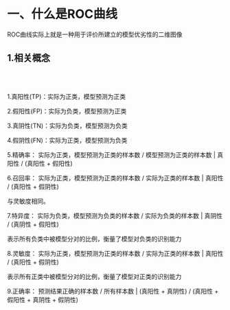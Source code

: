 # 一、什么是ROC曲线

ROC曲线实际上就是一种用于评价所建立的模型优劣性的二维图像

## 1.相关概念

<br></br>

1.真阳性(TP)：实际为正类，模型预测为正类

2.假阳性(FP)：实际为负类，模型预测为正类

3.真阴性(TN)：实际为负类，模型预测为负类

4.假阴性(FN)：实际为正类，模型预测为负类

5.精确率： 实际为正类，模型预测为正类的样本数 / 模型预测为正类的样本数   |   真阳性 /  (真阳性 + 假阳性)

6.召回率： 实际为正类，模型预测为正类的样本数 / 实际为正类的样本数       |   真阳性 / (真阳性 + 假阴性)

与灵敏度相同。

7.特异度： 实际为负类，模型预测为负类的样本数 / 实际为负类的样本数       |   真阴性 / (真阴性 + 假阳性)

表示所有负类中被模型分对的比例，衡量了模型对负类的识别能力

8.灵敏度： 实际为正类，模型预测为正类的样本数 / 实际为正类的样本数       |   真阳性 / (真阳性 + 假阴性)    

表示所有正类中被模型分对的比例，衡量了模型对正类的识别能力

9.正确率： 预测结果正确的样本数 / 所有样本数                           |   (真阳性 + 真阴性) / (真阳性 + 假阳性 + 真阴性 + 假阴性)

